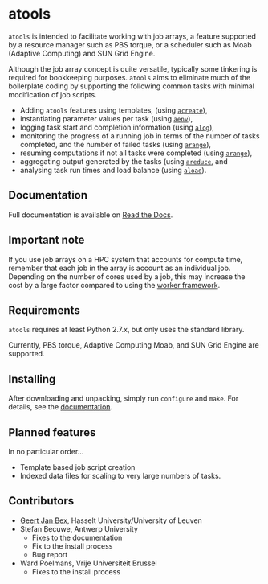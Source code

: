 # atools
`atools` is intended to facilitate working with job arrays, a feature
supported by a resource manager such as PBS torque, or a scheduler such
as Moab (Adaptive Computing) and SUN Grid Engine.

Although the job array concept is quite versatile, typically some
tinkering is required for bookkeeping purposes.  `atools` aims to
eliminate much of the boilerplate coding by supporting the following
common tasks with minimal modification of job scripts.

* Adding `atools` features using templates,
    (using [`acreate`](docs/acreate.md)),
* instantiating parameter values per task
    (using [`aenv`](docs/aenv.md)),
* logging task start and completion information
    (using [`alog`](docs/alog.md)),
* monitoring the progress of a running job in terms of the number of tasks
    completed, and the number of failed tasks
    (using [`arange`](docs/arange.md)),
* resuming computations if not all tasks were completed
    (using [`arange`](docs/arange.md)),
* aggregating output generated by the tasks
    (using [`areduce`](docs/areduce.md), and
* analysing task run times and load balance
    (using [`aload`](docs/aload.md)).


## Documentation
Full documentation is available on
[Read the Docs](http://atools.readthedocs.io/en/latest/).


## Important note
If you use job arrays on a HPC system that accounts for compute time,
remember that each job in the array is account as an individual job.
Depending on the number of cores used by a job, this may increase the
cost by a large factor compared to using the
[worker framework](https://github.com/gjbex/worker).


## Requirements
`atools` requires at least Python 2.7.x, but only uses the standard
library.

Currently, PBS torque, Adaptive Computing Moab, and SUN Grid Engine are
supported.


## Installing
After downloading and unpacking, simply run `configure` and `make`.  For
details, see the [documentation](http://atools.readthedocs.io/en/latest/).


## Planned features
In no particular order...
* Template based job script creation
* Indexed data files for scaling to very large numbers of tasks.


## Contributors
* [Geert Jan Bex](geertjan.bex@uhasselt.be), Hasselt University/University
    of Leuven
* Stefan Becuwe, Antwerp University
  * Fixes to the documentation
  * Fix to the install process
  * Bug report
* Ward Poelmans, Vrije Universiteit Brussel
  * Fixes to the install process
